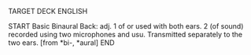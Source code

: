 TARGET DECK
ENGLISH

START
Basic
Binaural
Back: adj. 1 of or used with both ears. 2 (of sound) recorded using two microphones and usu. Transmitted separately to the two ears. [from *bi-, *aural]
END
